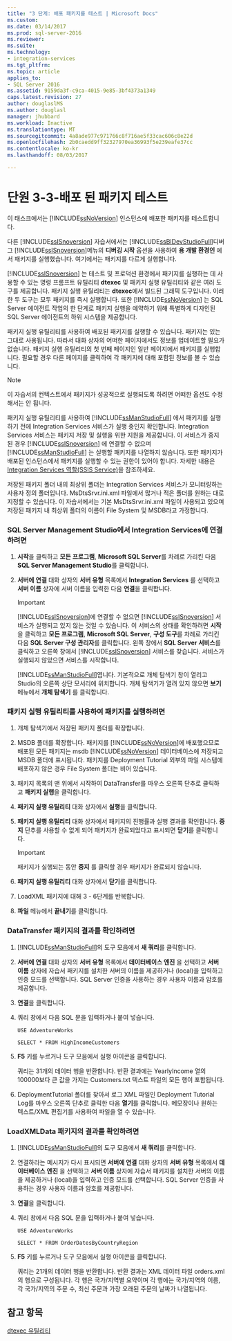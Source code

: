 ```yaml
---
title: "3 단계: 배포 패키지를 테스트 | Microsoft Docs"
ms.custom: 
ms.date: 03/14/2017
ms.prod: sql-server-2016
ms.reviewer: 
ms.suite: 
ms.technology:
- integration-services
ms.tgt_pltfrm: 
ms.topic: article
applies_to:
- SQL Server 2016
ms.assetid: 9159da3f-c9ca-4015-9e85-3bf4373a1349
caps.latest.revision: 27
author: douglaslMS
ms.author: douglasl
manager: jhubbard
ms.workload: Inactive
ms.translationtype: MT
ms.sourcegitcommit: 4a8ade977c971766c8f716ae5f33cac606c8e22d
ms.openlocfilehash: 2b0caedd9ff32327970ea36993f5e239eafe37cc
ms.contentlocale: ko-kr
ms.lasthandoff: 08/03/2017

---
```

# <a name="lesson-3-3---testing-the-deployed-packages"></a>단원 3-3-배포 된 패키지 테스트
이 태스크에서는 [!INCLUDE[ssNoVersion](../includes/ssnoversion-md.md)] 인스턴스에 배포한 패키지를 테스트합니다.  
  
다른 [!INCLUDE[ssISnoversion](../includes/ssisnoversion-md.md)] 자습서에서는 [!INCLUDE[ssBIDevStudioFull](../includes/ssbidevstudiofull-md.md)]디버그 [!INCLUDE[ssISnoversion](../includes/ssisnoversion-md.md)]메뉴의 **디버깅 시작** 옵션을 사용하여 **용 개발 환경인** 에서 패키지를 실행했습니다. 여기에서는 패키지를 다르게 실행합니다.  
  
[!INCLUDE[ssISnoversion](../includes/ssisnoversion-md.md)] 는 테스트 및 프로덕션 환경에서 패키지를 실행하는 데 사용할 수 있는 명령 프롬프트 유틸리티 **dtexec** 및 패키지 실행 유틸리티와 같은 여러 도구를 제공합니다. 패키지 실행 유틸리티는 **dtexec**에서 빌드된 그래픽 도구입니다. 이러한 두 도구는 모두 패키지를 즉시 실행합니다. 또한 [!INCLUDE[ssNoVersion](../includes/ssnoversion-md.md)] 는 SQL Server 에이전트 작업의 한 단계로 패키지 실행을 예약하기 위해 특별하게 디자인된 SQL Server 에이전트의 하위 시스템을 제공합니다.  
  
패키지 실행 유틸리티를 사용하여 배포된 패키지를 실행할 수 있습니다. 패키지는 있는 그대로 사용됩니다. 따라서 대화 상자의 어떠한 페이지에서도 정보를 업데이트할 필요가 없습니다. 패키지 실행 유틸리티의 첫 번째 페이지인 일반 페이지에서 패키지를 실행합니다. 필요할 경우 다른 페이지를 클릭하여 각 패키지에 대해 포함된 정보를 볼 수 있습니다.  
  
> [!NOTE]  
> 이 자습서의 컨텍스트에서 패키지가 성공적으로 실행되도록 하려면 어떠한 옵션도 수정해서는 안 됩니다.  
  
패키지 실행 유틸리티를 사용하여 [!INCLUDE[ssManStudioFull](../includes/ssmanstudiofull-md.md)] 에서 패키지를 실행하기 전에 Integration Services 서비스가 실행 중인지 확인합니다. Integration Services 서비스는 패키지 저장 및 실행을 위한 지원을 제공합니다. 이 서비스가 중지된 경우 [!INCLUDE[ssISnoversion](../includes/ssisnoversion-md.md)] 에 연결할 수 없으며 [!INCLUDE[ssManStudioFull](../includes/ssmanstudiofull-md.md)] 는 실행할 패키지를 나열하지 않습니다. 또한 패키지가 배포된 인스턴스에서 패키지를 실행할 수 있는 권한이 있어야 합니다. 자세한 내용은 [Integration Services 역할&#40;SSIS Service&#41;](../integration-services/security/integration-services-roles-ssis-service.md)을 참조하세요.  
  
저장된 패키지 폴더 내의 최상위 폴더는 Integration Services 서비스가 모니터링하는 사용자 정의 폴더입니다. MsDtsSrvr.ini.xml 파일에서 많거나 적은 폴더를 원하는 대로 지정할 수 있습니다. 이 자습서에서는 기본 MsDtsSrvr.ini.xml 파일이 사용되고 있으며 저장된 패키지 내 최상위 폴더의 이름이 File System 및 MSDB라고 가정합니다.  
  
### <a name="to-connect-to-integration-services-in-sql-server-management-studio"></a>SQL Server Management Studio에서 Integration Services에 연결하려면  
  
1.  **시작**을 클릭하고 **모든 프로그램**, **Microsoft SQL Server**를 차례로 가리킨 다음 **SQL Server Management Studio**를 클릭합니다.  
  
2.  **서버에 연결** 대화 상자의 **서버 유형** 목록에서 **Integration Services** 를 선택하고 **서버 이름** 상자에 서버 이름을 입력한 다음 **연결**을 클릭합니다.  
  
    > [!IMPORTANT]  
    > [!INCLUDE[ssISnoversion](../includes/ssisnoversion-md.md)]에 연결할 수 없으면 [!INCLUDE[ssISnoversion](../includes/ssisnoversion-md.md)] 서비스가 실행되고 있지 않는 것일 수 있습니다. 이 서비스의 상태를 확인하려면 **시작**을 클릭하고 **모든 프로그램**, **Microsoft SQL Server**, **구성 도구**를 차례로 가리킨 다음 **SQL Server 구성 관리자**를 클릭합니다. 왼쪽 창에서 **SQL Server 서비스**를 클릭하고 오른쪽 창에서 [!INCLUDE[ssISnoversion](../includes/ssisnoversion-md.md)] 서비스를 찾습니다. 서비스가 실행되지 않았으면 서비스를 시작합니다.  
  
    [!INCLUDE[ssManStudioFull](../includes/ssmanstudiofull-md.md)]엽니다. 기본적으로 개체 탐색기 창이 열리고 Studio의 오른쪽 상단 모서리에 위치합니다. 개체 탐색기가 열려 있지 않으면 **보기** 메뉴에서 **개체 탐색기** 를 클릭합니다.  
  
### <a name="to-run-the-packages-using-the-execute-package-utility"></a>패키지 실행 유틸리티를 사용하여 패키지를 실행하려면  
  
1.  개체 탐색기에서 저장된 패키지 폴더를 확장합니다.  
  
2.  MSDB 폴더를 확장합니다. 패키지를 [!INCLUDE[ssNoVersion](../includes/ssnoversion-md.md)]에 배포했으므로 배포된 모든 패키지는 msdb [!INCLUDE[ssNoVersion](../includes/ssnoversion-md.md)] 데이터베이스에 저장되고 MSDB 폴더에 표시됩니다. 패키지를 Deployment Tutorial 외부의 파일 시스템에 배포하지 않은 경우 File System 폴더는 비어 있습니다.  
  
3.  패키지 목록의 맨 위에서 시작하여 DataTransfer를 마우스 오른쪽 단추로 클릭하고 **패키지 실행**을 클릭합니다.  
  
4.  **패키지 실행 유틸리티** 대화 상자에서 **실행**을 클릭합니다.  
  
5.  **패키지 실행 유틸리티** 대화 상자에서 패키지의 진행률과 실행 결과를 확인합니다. **중지** 단추를 사용할 수 없게 되어 패키지가 완료되었다고 표시되면 **닫기**를 클릭합니다.  
  
    > [!IMPORTANT]  
    > 패키지가 실행되는 동안 **중지** 를 클릭할 경우 패키지가 완료되지 않습니다.  
  
6.  **패키지 실행 유틸리티** 대화 상자에서 **닫기**를 클릭합니다.  
  
7.  LoadXML 패키지에 대해 3 - 6단계를 반복합니다.  
  
8.  **파일** 메뉴에서 **끝내기**를 클릭합니다.  
  
### <a name="to-verify-the-results-of-the-datatransfer-package"></a>DataTransfer 패키지의 결과를 확인하려면  
  
1.  [!INCLUDE[ssManStudioFull](../includes/ssmanstudiofull-md.md)]의 도구 모음에서 **새 쿼리**를 클릭합니다.  
  
2.  **서버에 연결** 대화 상자의 **서버 유형** 목록에서 **데이터베이스 엔진** 을 선택하고 **서버 이름** 상자에 자습서 패키지를 설치한 서버의 이름을 제공하거나 (local)을 입력하고 인증 모드를 선택합니다. SQL Server 인증을 사용하는 경우 사용자 이름과 암호를 제공합니다.  
  
3.  **연결**을 클릭합니다.  
  
4.  쿼리 창에서 다음 SQL 문을 입력하거나 붙여 넣습니다.  
  
    `USE AdventureWorks`  
  
    `SELECT * FROM HighIncomeCustomers`  
  
5.  **F5** 키를 누르거나 도구 모음에서 실행 아이콘을 클릭합니다.  
  
    쿼리는 31개의 데이터 행을 반환합니다. 반환 결과에는 YearlyIncome 열의 100000보다 큰 값을 가지는 Customers.txt 텍스트 파일의 모든 행이 포함됩니다.  
  
6.  DeploymentTutorial 폴더를 찾아서 로그 XML 파일인 Deployment Tutorial Log를 마우스 오른쪽 단추로 클릭한 다음 **열기**를 클릭합니다. 메모장이나 원하는 텍스트/XML 편집기를 사용하여 파일을 열 수 있습니다.  
  
### <a name="to-verify-the-results-of-the-loadxmldata-package"></a>LoadXMLData 패키지의 결과를 확인하려면  
  
1.  [!INCLUDE[ssManStudioFull](../includes/ssmanstudiofull-md.md)]의 도구 모음에서 **새 쿼리**를 클릭합니다.  
  
2.  연결하라는 메시지가 다시 표시되면 **서버에 연결** 대화 상자의 **서버 유형** 목록에서 **데이터베이스 엔진** 을 선택하고 **서버 이름** 상자에 자습서 패키지를 설치한 서버의 이름을 제공하거나 (local)을 입력하고 인증 모드를 선택합니다. SQL Server 인증을 사용하는 경우 사용자 이름과 암호를 제공합니다.  
  
3.  **연결**을 클릭합니다.  
  
4.  쿼리 창에서 다음 SQL 문을 입력하거나 붙여 넣습니다.  
  
    `USE AdventureWorks`  
  
    `SELECT * FROM OrderDatesByCountryRegion`  
  
5.  **F5** 키를 누르거나 도구 모음에서 실행 아이콘을 클릭합니다.  
  
    쿼리는 21개의 데이터 행을 반환합니다. 반환 결과는 XML 데이터 파일 orders.xml의 행으로 구성됩니다. 각 행은 국가/지역별 요약이며 각 행에는 국가/지역의 이름, 각 국가/지역의 주문 수, 최신 주문과 가장 오래된 주문의 날짜가 나열됩니다.  
  
## <a name="see-also"></a>참고 항목  
[dtexec 유틸리티](../integration-services/packages/dtexec-utility.md)  
  
  
  

